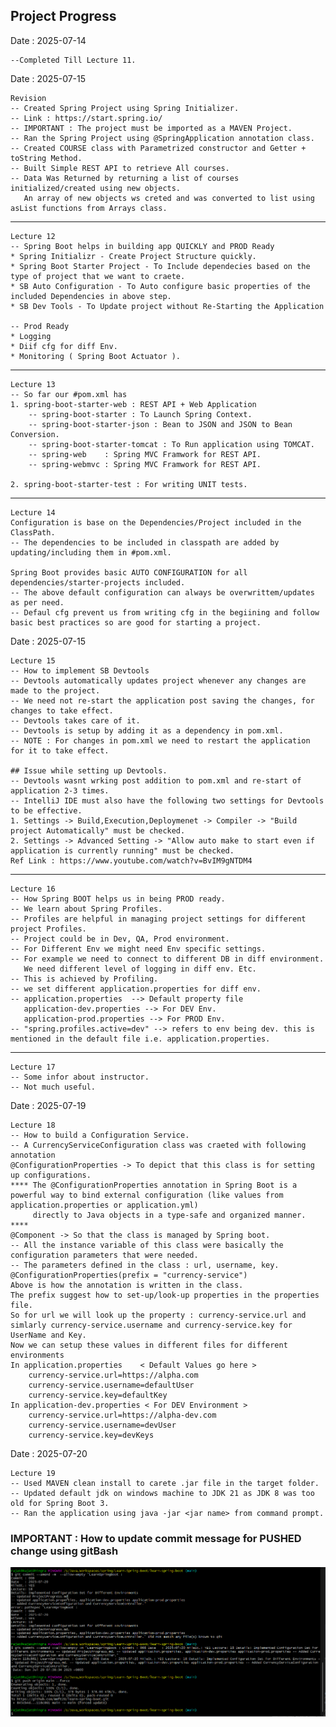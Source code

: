 ## Project Progress

Date : 2025-07-14
    
    --Completed Till Lecture 11.

Date : 2025-07-15

    Revision
    -- Created Spring Project using Spring Initializer. 
    -- Link : https://start.spring.io/
    -- IMPORTANT : The project must be imported as a MAVEN Project.
    -- Ran the Spring Project using @SpringApplication annotation class.
    -- Created COURSE class with Parametrized constructor and Getter + toString Method.
    -- Built Simple REST API to retrieve All courses.
    -- Data Was Returned by returning a list of courses initialized/created using new objects.
       An array of new objects ws creted and was converted to list using asList functions from Arrays class.

___
 
    Lecture 12
    -- Spring Boot helps in building app QUICKLY and PROD Ready
    * Spring Initializr - Create Project Structure quickly.
    * Spring Boot Starter Project - To Include dependecies based on the type of project that we want to craete.
    * SB Auto Configuration - To Auto configure basic properties of the included Dependencies in above step.
    * SB Dev Tools - To Update project without Re-Starting the Application

    -- Prod Ready
    * Logging
    * Diif cfg for diff Env.
    * Monitoring ( Spring Boot Actuator ).

---
    Lecture 13
    -- So far our #pom.xml has
    1. spring-boot-starter-web : REST API + Web Application
        -- spring-boot-starter : To Launch Spring Context.
        -- spring-boot-starter-json : Bean to JSON and JSON to Bean Conversion.
        -- spring-boot-starter-tomcat : To Run application using TOMCAT.
        -- spring-web    : Spring MVC Framwork for REST API.
        -- spring-webmvc : Spring MVC Framwork for REST API.

    2. spring-boot-starter-test : For writing UNIT tests.

---
    Lecture 14
    Configuration is base on the Dependencies/Project included in the ClassPath.
    -- The dependencies to be included in classpath are added by updating/including them in #pom.xml.
    
    Spring Boot provides basic AUTO CONFIGURATION for all dependencies/starter-projects included.
    -- The above default configuration can always be overwrittem/updates as per need.
    -- Defaul cfg prevent us from writing cfg in the begiining and follow basic best practices so are good for starting a project.

Date : 2025-07-15

    Lecture 15
    -- How to implement SB Devtools
    -- Devtools automatically updates project whenever any changes are made to the project.
    -- We need not re-start the application post saving the changes, for changes to take effect.
    -- Devtools takes care of it.
    -- Devtools is setup by adding it as a dependency in pom.xml.
    -- NOTE : For changes in pom.xml we need to restart the application for it to take effect.
    
    ## Issue while setting up Devtools.
    -- Devtools wasnt wrking post addition to pom.xml and re-start of application 2-3 times.
    -- IntelliJ IDE must also have the following two settings for Devtools to be effective.
    1. Settings -> Build,Execution,Deploymenet -> Compiler -> "Build project Automatically" must be checked.
    2. Settings -> Advanced Setting -> "Allow auto make to start even if application is currently running" must be checked.
    Ref Link : https://www.youtube.com/watch?v=BvIM9gNTDM4

---

    Lecture 16
    -- How Spring BOOT helps us in being PROD ready.
    -- We learn about Spring Profiles.
    -- Profiles are helpful in managing project settings for different project Profiles.
    -- Project could be in Dev, QA, Prod environment.
    -- For Different Env we might need Env specific settings.
    -- For example we need to connect to different DB in diff environment.
       We need different level of logging in diff env. Etc.
    -- This is achieved by Profiling.
    -- we set different application.properties for diff env.
    -- application.properties  --> Default property file
       application-dev.properties --> For DEV Env.
       application-prod.properties --> For PROD Env.
    -- "spring.profiles.active=dev" --> refers to env being dev. this is mentioned in the default file i.e. application.properties.

---

    Lecture 17
    -- Some infor about instructor.
    -- Not much useful.

Date : 2025-07-19

    Lecture 18
    -- How to build a Configuration Service.
    -- A CurrencyServiceConfiguration class was craeted with following annotation
    @ConfigurationProperties -> To depict that this class is for setting up configurations.
    **** The @ConfigurationProperties annotation in Spring Boot is a powerful way to bind external configuration (like values from application.properties or application.yml)
         directly to Java objects in a type-safe and organized manner.
    ****
    @Component -> So that the class is managed by Spring boot.
    -- All the instance variable of this class were basically the configuration parameters that were needed.
    -- The parameters defined in the class : url, username, key. 
    @ConfigurationProperties(prefix = "currency-service") 
    Above is how the annotation is written in the class.
    The prefix suggest how to set-up/look-up properties in the properties file.
    So for url we will look up the property : currency-service.url and simlarly currency-service.username and currency-service.key for UserName and Key.
    Now we can setup these values in different files for different environments
    In application.properties    < Default Values go here >
        currency-service.url=https://alpha.com
        currency-service.username=defaultUser
        currency-service.key=defaultKey
    In application-dev.properties < For DEV Environment >
        currency-service.url=https://alpha-dev.com
        currency-service.username=devUser
        currency-service.key=devKeys

Date : 2025-07-20

    Lecture 19
    -- Used MAVEN clean install to carete .jar file in the target folder.
    -- Updated default jdk on windows machine to JDK 21 as JDK 8 was too old for Spring Boot 3.
    -- Ran the application using java -jar <jar name> from command prompt.


### IMPORTANT : How to update commit message for PUSHED change using gitBash

![img.png](img.png)